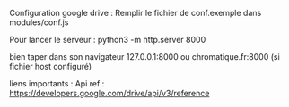 Configuration google drive :
Remplir le fichier de conf.exemple dans modules/conf.js 

Pour lancer le serveur : 
python3 -m http.server 8000

bien taper dans son navigateur 127.0.0.1:8000 ou chromatique.fr:8000 (si fichier host configuré)

liens importants : 
Api ref : https://developers.google.com/drive/api/v3/reference

